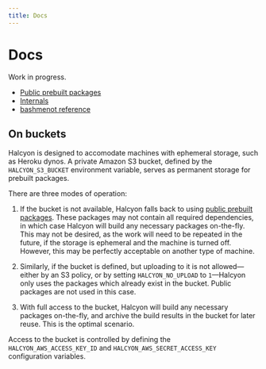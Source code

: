```yaml
---
title: Docs
---
```



Docs
====

Work in progress.

- [Public prebuilt packages](docs/public-prebuilt-packages/)
- [Internals](docs/internals/)
- [bashmenot reference](docs/bashmenot-reference/)


On buckets
----------

Halcyon is designed to accomodate machines with ephemeral storage, such as Heroku dynos.  A private Amazon S3 bucket, defined by the `HALCYON_S3_BUCKET` environment variable, serves as permanent storage for prebuilt packages.

There are three modes of operation:

1.  If the bucket is not available, Halcyon falls back to using [public prebuilt packages](docs/public-prebuilt-packages/).  These packages may not contain all required dependencies, in which case Halcyon will build any necessary packages on-the-fly.  This may not be desired, as the work will need to be repeated in the future, if the storage is ephemeral and the machine is turned off.  However, this may be perfectly acceptable on another type of machine.

2.  Similarly, if the bucket is defined, but uploading to it is not allowed—either by an S3 policy, or by setting `HALCYON_NO_UPLOAD` to `1`—Halcyon only uses the packages which already exist in the bucket.  Public packages are not used in this case.

3.  With full access to the bucket, Halcyon will build any necessary packages on-the-fly, and archive the build results in the bucket for later reuse.  This is the optimal scenario.

Access to the bucket is controlled by defining the `HALCYON_AWS_ACCESS_KEY_ID` and `HALCYON_AWS_SECRET_ACCESS_KEY` configuration variables.
